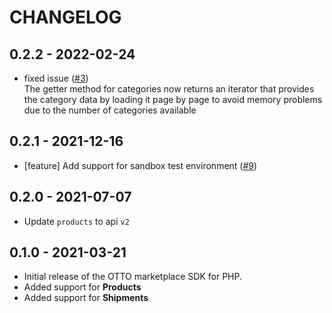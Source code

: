 # CHANGELOG

## 0.2.2 - 2022-02-24

* fixed issue ([#3][i3]) </br>
  The getter method for categories now returns an iterator that provides the category data by loading it page by page 
  to avoid memory problems due to the number of categories available

[i3]: https://github.com/otto-de/marketplace-php-sdk/issues/3

## 0.2.1 - 2021-12-16

* [feature] Add support for sandbox test environment ([#9][i9])

[i9]: https://github.com/otto-de/marketplace-php-sdk/issues/8

## 0.2.0 - 2021-07-07

* Update `products` to api `v2`

## 0.1.0 - 2021-03-21

* Initial release of the OTTO marketplace SDK for PHP.
* Added support for **Products**
* Added support for **Shipments**